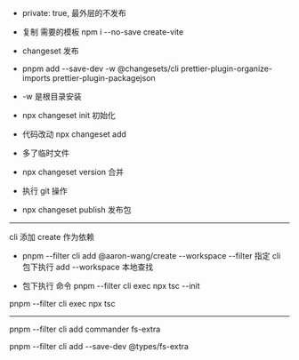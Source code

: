 - private: true, 最外层的不发布

- 复制 需要的模板 npm i --no-save create-vite

- changeset 发布
- pnpm add --save-dev -w @changesets/cli prettier-plugin-organize-imports prettier-plugin-packagejson
- -w 是根目录安装

- npx changeset init 初始化

- 代码改动 npx changeset add

- 多了临时文件

- npx changeset version 合并

- 执行 git 操作

- npx changeset publish 发布包

---

cli 添加 create 作为依赖

- pnpm --filter cli add @aaron-wang/create --workspace
  --filter 指定 cli 包下执行 add
  --workspace 本地查找

- 包下执行 命令 pnpm --filter cli exec npx tsc --init

pnpm --filter cli exec npx tsc

---

pnpm --filter cli add commander fs-extra

pnpm --filter cli add --save-dev @types/fs-extra
